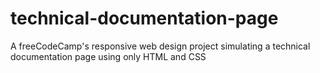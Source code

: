 # technical-documentation-page
A freeCodeCamp's responsive web design project simulating a technical documentation page using only HTML and CSS

